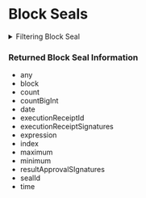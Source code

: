 # Block Seals

<details>

<summary>Filtering Block Seal</summary>

-   any
-   blockId
-   blockSealId
-   height
-   index
-   options
-   time

</details>

### Returned Block Seal Information

-   any
-   block
-   count
-   countBigInt
-   date
-   executionReceiptId
-   executionReceiptSignatures
-   expression
-   index
-   maximum
-   minimum
-   resultApprovalSIgnatures
-   sealId
-   time
